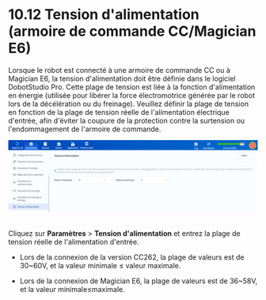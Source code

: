 # 10.12 Tension d'alimentation (armoire de commande CC/Magician E6)

Lorsque le robot est connecté à une armoire de commande CC ou à Magician E6, la tension d'alimentation doit être définie dans le logiciel DobotStudio Pro. Cette plage de tension est liée à la fonction d'alimentation en énergie (utilisée pour libérer la force électromotrice générée par le robot lors de la décélération ou du freinage). Veuillez définir la plage de tension en fonction de la plage de tension réelle de l'alimentation électrique d'entrée, afin d'éviter la coupure de la protection contre la surtension ou l'endommagement de l'armoire de commande.

<div align=center><img src="images/volt.png" /></div>

<br/>

Cliquez sur **Paramètres** > **Tension d'alimentation** et entrez la plage de tension réelle de l'alimentation d'entrée.

- Lors de la connexion de la version CC262, la plage de valeurs est de 30~60V, et la valeur minimale ≤ valeur maximale.

- Lors de la connexion de Magician E6, la plage de valeurs est de 36~58V, et la valeur minimale≤maximale.